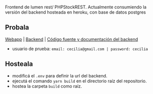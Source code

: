 Frontend de lumen rest/ PHPStockREST.
Actualmente consumiendo la versión del backend hosteada en heroku, con base de datos postgres

## Probala
[Webapp](https://vagus-art.github.io/chakra-stock/) |
[Backend](https://chakra-stock.herokuapp.com/) | [Código fuente y documentación del backend](https://github.com/Vagus-art/lumen-rest)

- usuario de prueba: `email: cecilia@gmail.com | password: cecilia`

## Hosteala

- modificá el `.env` para definir la url del backend.
- ejecutá el comando `yarn build` en el directorio raíz del repositorio.
- hostea la carpeta `build` como raíz.
